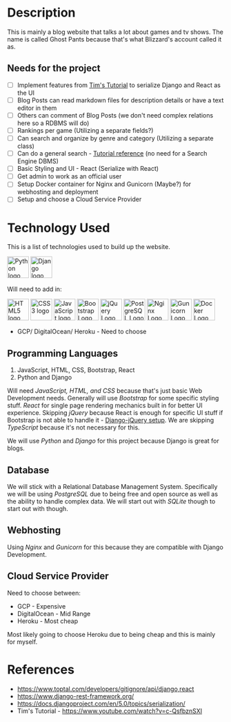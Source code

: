 # Description
This is mainly a blog website that talks a lot about games and tv shows.  The name is called Ghost Pants because that's what Blizzard's account called it as.

## Needs for the project
- [ ] Implement features from [Tim's Tutorial](https://www.youtube.com/watch?v=c-QsfbznSXI) to serialize Django and React as the UI
- [ ] Blog Posts can read markdown files for description details or have a text editor in them
- [ ] Others can comment of Blog Posts (we don't need complex relations here so a RDBMS will do)
- [ ] Rankings per game (Utilizing a separate fields?)
- [ ] Can search and organize by genre and category (Utilizing a separate class)
- [ ] Can do a general search - [Tutorial reference](https://www.youtube.com/watch?v=AGtae4L5BbI) (no need for a Search Engine DBMS)
- [ ] Basic Styling and UI - React (Serialize with React)
- [ ] Get admin to work as an official user
- [ ] Setup Docker container for Nginx and Gunicorn (Maybe?) for webhosting and deployment
- [ ] Setup and choose a Cloud Service Provider

# Technology Used
This is a list of technologies used to build up the website.

[<img src="https://upload.wikimedia.org/wikipedia/commons/c/c3/Python-logo-notext.svg" alt="Python logo" height="50">](https://www.python.org/) [<img src="https://static.djangoproject.com/img/logos/django-logo-negative.png" alt="Django logo" height="50">](https://www.djangoproject.com/)

Will need to add in:

[<img src="https://upload.wikimedia.org/wikipedia/commons/3/38/HTML5_Badge.svg" alt="HTML5 logo" height="50">](https://html.spec.whatwg.org/) [<img src="https://upload.wikimedia.org/wikipedia/commons/6/62/CSS3_logo.svg" alt="CSS3 logo" height="50">](https://www.w3.org/TR/CSS/) [<img src="https://upload.wikimedia.org/wikipedia/commons/6/6a/JavaScript-logo.png" alt="JavaScript logo" height="50">](https://ecma-international.org/publications-and-standards/standards/ecma-262/) [<img src="https://upload.wikimedia.org/wikipedia/commons/b/b2/Bootstrap_logo.svg" alt="Bootstrap Logo" height="50">](https://getbootstrap.com/) [<img src="https://upload.wikimedia.org/wikipedia/commons/f/fd/JQuery-Logo.svg" alt="jQuery Logo" height="50">](https://jquery.com/) [<img src="https://upload.wikimedia.org/wikipedia/commons/2/29/Postgresql_elephant.svg" alt="PostgreSQL Logo" height="50">](https://www.postgresql.org/) [<img src="https://upload.wikimedia.org/wikipedia/commons/c/c5/Nginx_logo.svg" alt="Nginx Logo" height="50">](https://www.nginx.com/) [<img src="https://upload.wikimedia.org/wikipedia/commons/0/00/Gunicorn_logo_2010.svg" alt="Gunicorn Logo" height="50">](https://gunicorn.org/) [<img src="https://upload.wikimedia.org/wikipedia/commons/4/4e/Docker_%28container_engine%29_logo.svg" alt="Docker Logo" height="50">](https://www.docker.com/)

* GCP/ DigitalOcean/ Heroku - Need to choose

## Programming Languages
1. JavaScript, HTML, CSS, Bootstrap, React
2. Python and Django

Will need *JavaScript, HTML, and CSS* because that's just basic Web Development needs.  Generally will use *Bootstrap* for some specific styling stuff.  *React* for single page rendering mechanics built in for better UI experience.  Skipping *jQuery* because React is enough for specific UI stuff if Bootstrap is not able to handle it - [Django-jQuery setup](https://stackoverflow.com/questions/12031825/how-to-set-up-django-website-with-jquery).  We are skipping *TypeScript* because it's not necessary for this.

We will use *Python* and *Django* for this project because Django is great for blogs.

## Database
We will stick with a Relational Database Management System.  Specifically we will be using *PostgreSQL* due to being free and open source as well as the ability to handle complex data.  We will start out with *SQLite* though to start out with though.

## Webhosting
Using *Nginx* and *Gunicorn* for this because they are compatible with Django Development.

## Cloud Service Provider
Need to choose between:
* GCP - Expensive
* DigitalOcean - Mid Range
* Heroku - Most cheap

Most likely going to choose Heroku due to being cheap and this is mainly for myself.

# References
* https://www.toptal.com/developers/gitignore/api/django,react
* https://www.django-rest-framework.org/
* https://docs.djangoproject.com/en/5.0/topics/serialization/
* Tim's Tutorial - https://www.youtube.com/watch?v=c-QsfbznSXI
